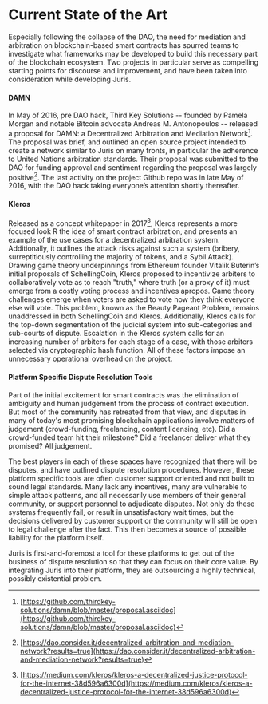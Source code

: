 # Current State of the Art

Especially following the collapse of the DAO, the need for mediation and arbitration on blockchain-based smart contracts has spurred teams to investigate what frameworks may be developed to build this necessary part of the blockchain ecosystem. Two projects in particular serve as compelling starting points for discourse and improvement, and have been taken into consideration while developing Juris.

#### DAMN

In May of 2016, pre DAO hack, Third Key Solutions -- founded by Pamela Morgan and notable Bitcoin advocate Andreas M. Antonopoulos -- released a proposal for DAMN: a Decentralized Arbitration and Mediation Network[^12]. The proposal was brief, and outlined an open source project intended to create a network similar to Juris on many fronts, in particular the adherence to United Nations arbitration standards. Their proposal was submitted to the DAO for funding approval and sentiment regarding the proposal was largely positive[^13]. The last activity on the project Github repo was in late May of 2016, with the DAO hack taking everyone’s attention shortly thereafter.

#### Kleros

Released as a concept whitepaper in 2017[^14], Kleros represents a more focused look R the idea of smart contract arbitration, and presents an example of the use cases for a decentralized arbitration system. Additionally, it outlines the attack risks against such a system \(bribery, surreptitiously controlling the majority of tokens, and a Sybil Attack\). Drawing game theory underpinnings from Ethereum founder Vitalik Buterin’s initial proposals of SchellingCoin, Kleros proposed to incentivize arbiters to collaboratively vote as to reach "truth," where truth \(or a proxy of it\) must emerge from a costly voting process and incentives apropos. Game theory challenges emerge when voters are asked to vote how they think everyone else will vote. This problem, known as the Beauty Pageant Problem, remains unaddressed in both SchellingCoin and Kleros. Additionally, Kleros calls for the top-down segmentation of the judicial system into sub-categories and sub-courts of dispute. Escalation in the Kleros system calls for an increasing number of arbiters for each stage of a case, with those arbiters selected via cryptographic hash function. All of these factors impose an unnecessary operational overhead on the project.

#### Platform Specific Dispute Resolution Tools

Part of the initial excitement for smart contracts was the elimination of ambiguity and human judgement from the process of contract execution. But most of the community has retreated from that view, and disputes in many of today's most promising blockchain applications involve matters of judgement \(crowd-funding, freelancing, content licensing, etc\). Did a crowd-funded team hit their milestone? Did a freelancer deliver what they promised? All judgement. 

The best players in each of these spaces have recognized that there will be disputes, and have outlined dispute resolution procedures. However, these platform specific tools are often customer support oriented and not built to sound legal standards. Many lack any incentives, many are vulnerable to simple attack patterns, and all necessarily use members of their general community, or support personnel to adjudicate disputes. Not only do these systems frequently fail, or result in unsatisfactory wait times, but the decisions delivered by customer support or the community will still be open to legal challenge after the fact. This then becomes a source of possible liability for the platform itself.

Juris is first-and-foremost a tool for these platforms to get out of the business of dispute resolution so that they can focus on their core value. By integrating Juris into their platform, they are outsourcing a highly technical, possibly existential problem.

[^12]: [https://github.com/thirdkey-solutions/damn/blob/master/proposal.asciidoc](https://github.com/thirdkey-solutions/damn/blob/master/proposal.asciidoc)
[^13]: [https://dao.consider.it/decentralized-arbitration-and-mediation-network?results=true](https://dao.consider.it/decentralized-arbitration-and-mediation-network?results=true)
[^14]: [https://medium.com/kleros/kleros-a-decentralized-justice-protocol-for-the-internet-38d596a6300d](https://medium.com/kleros/kleros-a-decentralized-justice-protocol-for-the-internet-38d596a6300d)